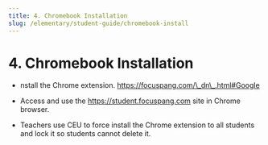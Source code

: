 ```yaml
---
title: 4. Chromebook Installation
slug: /elementary/student-guide/chromebook-install
---
```


# 4. Chromebook Installation

- nstall the Chrome extension. https://focuspang.com/\_dn\_.html#Google

- Access and use the https://student.focuspang.com site in Chrome browser.

- Teachers use CEU to force install the Chrome extension to all students and lock it so students cannot delete it.
